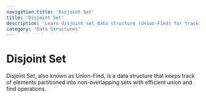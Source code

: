 ```yaml
---
navigation.title: 'Disjoint Set'
title: 'Disjoint Set'
description: 'Learn disjoint set data structure (Union-Find) for tracking connected components and supporting efficient union and find operations.'
category: 'Data Structures'
---
```


# Disjoint Set

Disjoint Set, also known as Union-Find, is a data structure that keeps track of elements partitioned into non-overlapping sets with efficient union and find operations.
